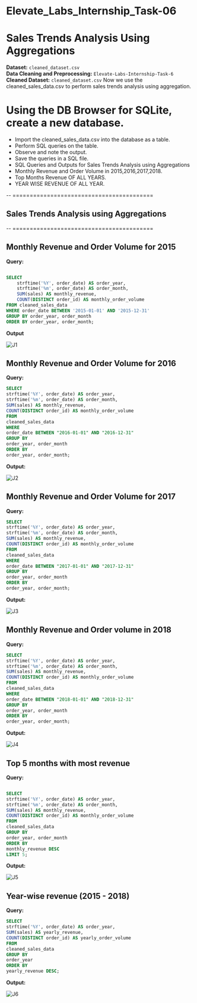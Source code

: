 # Elevate_Labs_Internship_Task-06

# Sales Trends Analysis Using Aggregations

**Dataset:** `cleaned_dataset.csv`  
**Data Cleaning and Preprocessing:** `Elevate-Labs-Internship-Task-6`  
**Cleaned Dataset:** `cleaned_dataset.csv`
Now we use the cleaned_sales_data.csv to perform sales trends analysis using aggregation. 

# Using the DB Browser for SQLite, create a new database.
- Import the cleaned_sales_data.csv into the database as a table.
- Perform SQL queries on the table.
- Observe and note the output.
- Save the queries in a SQL file.
- SQL Queries and Outputs for Sales Trends Analysis using Aggregations
- Monthly Revenue and Order Volume in 2015,2016,2017,2018.
- Top Months Revenue OF ALL YEARS.
- YEAR WISE REVENUE OF ALL YEAR.


-- =========================================
## Sales Trends Analysis using Aggregations
-- =========================================

## Monthly Revenue and Order Volume for 2015

**Query:**

```sql

SELECT 
    strftime('%Y', order_date) AS order_year, 
    strftime('%m', order_date) AS order_month, 
    SUM(sales) AS monthly_revenue, 
    COUNT(DISTINCT order_id) AS monthly_order_volume
FROM cleaned_sales_data
WHERE order_date BETWEEN '2015-01-01' AND '2015-12-31'
GROUP BY order_year, order_month
ORDER BY order_year, order_month;
```
**Output**
 
![J1](https://github.com/user-attachments/assets/2856d17d-3128-4b42-9534-3b67a3e6d9f8)


## Monthly Revenue and Order Volume for 2016
**Query:**

```sql
SELECT
strftime('%Y', order_date) AS order_year,
strftime('%m', order_date) AS order_month,
SUM(sales) AS monthly_revenue,
COUNT(DISTINCT order_id) AS monthly_order_volume
FROM
cleaned_sales_data
WHERE
order_date BETWEEN "2016-01-01" AND "2016-12-31"
GROUP BY
order_year, order_month
ORDER BY
order_year, order_month;
```
**Output:**


![J2](https://github.com/user-attachments/assets/0340ce29-92ef-4826-b11f-16eec9e0826b)

## Monthly Revenue and Order Volume for 2017

**Query:**

```sql
SELECT
strftime('%Y', order_date) AS order_year,
strftime('%m', order_date) AS order_month,
SUM(sales) AS monthly_revenue,
COUNT(DISTINCT order_id) AS monthly_order_volume
FROM
cleaned_sales_data
WHERE
order_date BETWEEN "2017-01-01" AND "2017-12-31"
GROUP BY
order_year, order_month
ORDER BY
order_year, order_month;
```
 **Output:**

![J3](https://github.com/user-attachments/assets/c6682ab7-27a5-418e-9d27-475632b77d80)


## Monthly Revenue and Order volume in 2018
**Query:**

```sql
SELECT
strftime('%Y', order_date) AS order_year,
strftime('%m', order_date) AS order_month,
SUM(sales) AS monthly_revenue,
COUNT(DISTINCT order_id) AS monthly_order_volume
FROM
cleaned_sales_data
WHERE
order_date BETWEEN "2018-01-01" AND "2018-12-31"
GROUP BY
order_year, order_month
ORDER BY
order_year, order_month;
```

**Output:**

![J4](https://github.com/user-attachments/assets/1acfdd25-dfd3-49b0-928b-dd47c009f81a)


## Top 5 months with most revenue
**Query:**

```sql

SELECT
strftime('%Y', order_date) AS order_year,
strftime('%m', order_date) AS order_month,
SUM(sales) AS monthly_revenue,
COUNT(DISTINCT order_id) AS monthly_order_volume
FROM
cleaned_sales_data
GROUP BY
order_year, order_month
ORDER BY
monthly_revenue DESC
LIMIT 5;
```

**Output:**

![J5](https://github.com/user-attachments/assets/7705cec1-da1b-4749-8541-bdfa19efce03)

## Year-wise revenue (2015 - 2018)

**Query:**

```sql
SELECT
strftime('%Y', order_date) AS order_year,
SUM(sales) AS yearly_revenue,
COUNT(DISTINCT order_id) AS yearly_order_volume
FROM
cleaned_sales_data
GROUP BY
order_year
ORDER BY
yearly_revenue DESC;
```
**Output:**


![J6](https://github.com/user-attachments/assets/defedf0a-d085-4937-a243-d94bdacab9da)
